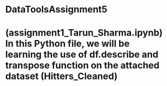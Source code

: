 # DataToolsAssignment5
# (assignment1_Tarun_Sharma.ipynb) In this Python file, we will be learning the use of df.describe and transpose function on the attached dataset (Hitters_Cleaned)


